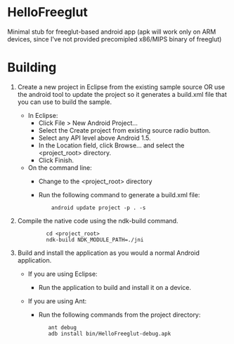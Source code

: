 HelloFreeglut
=============
Minimal stub for freeglut-based android app (apk will work only on ARM devices, since I've not provided precomipled x86/MIPS binary of freeglut)



Building
=============

1. Create a new project in Eclipse from the existing sample source OR use the android tool to update the project so it generates a build.xml file that you can use to build the sample.
   * In Eclipse:
      * Click File > New Android Project...
      * Select the Create project from existing source radio button.
      * Select any API level above Android 1.5.
      * In the Location field, click Browse... and select the <project_root> directory.
      * Click Finish.
   * On the command line:
      * Change to the <project_root> directory
      * Run the following command to generate a build.xml file:

                android update project -p . -s

2. Compile the native code using the ndk-build command.

                cd <project_root>
                ndk-build NDK_MODULE_PATH=./jni

3. Build and install the application as you would a normal Android application. 

   * If you are using Eclipse:
       * Run the application to build and install it on a device.

   * If you are using Ant:
       * Run the following commands from the project directory:

                ant debug
                adb install bin/HelloFreeglut-debug.apk
